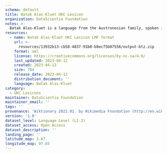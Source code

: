 ```yaml
---
schema: default
title: Batak Alas-Kluet UKC Lexicon
organization: DataScientia Foundation
notes: >-
  Batak Alas-Kluet is a language from the Austronesian family, spoken in Oceania. The UKC Lexicon of Batak Alas-Kluet is represented as a lexico-semantic network. It consists of words, word senses, synsets, as well as sense-level and synset-level relationships.
resources:
  - name: Batak Alas-Kluet UKC Lexicon LMF format
    url: >-
      resources/13932b13-cb58-4837-91b0-b8ecf5b07558/output-btz.zip
    format: xml
    license: https://creativecommons.org/licenses/by-nc-sa/4.0/
    last_updated: 2023-04-12
    created: 2023-04-12
    size: 784
    release_date: 2023-04-12
    distribution_document: ''
    language: Batak Alas-Kluet
category:
  - UKC Lexicons
maintainer: DataScientia Foundation
maintainer_email: ''
tags: ''
provenance: 'Wiktionary 2022.01. by Wikimedia Foundation (http://en.wiktionary.org); Princeton WordNet 2.1 by Princeton University (https://wordnet.princeton.edu)'
version: '1.0'
dataset_level: Language Level (L1-2)
dataset_access: Open Access
dataset_description: ''
landing_page: ''
latitude_map: 3.67
longitude_map: 97.83
---
```

